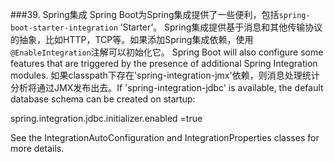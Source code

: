 ###39. Spring集成
Spring Boot为Spring集成提供了一些便利，包括`spring-boot-starter-integration` ‘Starter’。
Spring集成提供基于消息和其他传输协议的抽象，比如HTTP，TCP等。如果添加Spring集成依赖，使用`@EnableIntegration`注解可以初始化它。
Spring Boot will also configure some features that are triggered by the presence of additional Spring Integration modules. 如果classpath下存在'spring-integration-jmx'依赖，则消息处理统计分析将通过JMX发布出去。If 'spring-integration-jdbc' is available, the default database schema can be created on startup: 

  spring.integration.jdbc.initializer.enabled =true 

  See the IntegrationAutoConfiguration and IntegrationProperties classes for more details. 
